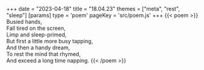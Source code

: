+++
date = "2023-04-18"
title = "18.04.23"
themes = ["meta", "rest", "sleep"]
[params]
  type = 'poem'
  pageKey = 'src/poem.js'
+++
{{< poem >}}
Busied hands,  
Fall tired on the screen,  
Limp and sleep-primed,  
But first a little more busy tapping,  
And then a handy dream,  
To rest the mind that rhymed,  
And exceed a long time napping.
{{< /poem >}}